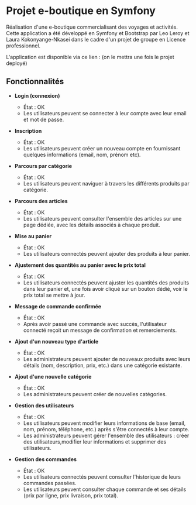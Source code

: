 # Projet e-boutique en Symfony

Réalisation d'une e-boutique commercialisant des voyages et activités. Cette application a été développé en Symfony et Bootstrap par Leo Leroy et Laura Kokonyange-Nkasei dans le cadre d'un projet de groupe en Licence professionnel.

L'application est disponible via ce lien : (on le mettra une fois le projet deployé)

## Fonctionnalités

- **Login (connexion)**
    - État : OK
    - Les utilisateurs peuvent se connecter à leur compte avec leur email et mot de passe.

- **Inscription**
    - État : OK
    - Les utilisateurs peuvent créer un nouveau compte en fournissant quelques informations (email, nom, prénom etc).

- **Parcours par catégorie**
    - État : OK
    - Les utilisateurs peuvent naviguer à travers les différents produits par catégorie.

- **Parcours des articles**
    - État : OK
    - Les utilisateurs peuvent consulter l'ensemble des articles sur une page dédiée, avec les détails associés à chaque produit.

- **Mise au panier**
    - État : OK
    - Les utilisateurs connectés peuvent ajouter des produits à leur panier.

- **Ajustement des quantités au panier avec le prix total**
    - État : OK
    - Les utilisateurs connectés peuvent ajuster les quantités des produits dans leur panier et, une fois avoir cliqué sur un bouton dédié, voir le prix total se mettre à jour.

- **Message de commande confirmée**
    - État : OK
    - Après avoir passé une commande avec succès, l'utilisateur connecté reçoit un message de confirmation et remerciements.

- **Ajout d'un nouveau type d'article**
    - État : OK
    - Les administrateurs peuvent ajouter de nouveaux produits avec leurs détails (nom, description, prix, etc.) dans une catégorie existante.

- **Ajout d'une nouvelle catégorie**
    - État : OK
    - Les administrateurs peuvent créer de nouvelles catégories.

- **Gestion des utilisateurs**
    - État : OK
    - Les utilisateurs peuvent modifier leurs informations de base (email, nom, prénom, téléphone, etc.) après s'être connectés à leur compte.
    - Les administrateurs peuvent gérer l'ensemble des utilisateurs : créer des utilisateurs,modifier leur informations et supprimer des utilisateurs.

- **Gestion des commandes**
    - État : OK
    - Les utilisateurs connectés peuvent consulter l'historique de leurs commandes passées.
    - Les utilisateurs peuvent consulter chaque commande et ses détails (prix par ligne, prix livraison, prix total).